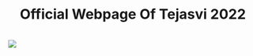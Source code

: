 # <div align="center"> Official Webpage Of Tejasvi 2022 </div>

<br> [![](https://opencollective.com/html-react-parser/contributors.svg?width=890&button=false)](https://github.com/remarkablemark/html-react-parser/graphs/contributors) 
<br>
